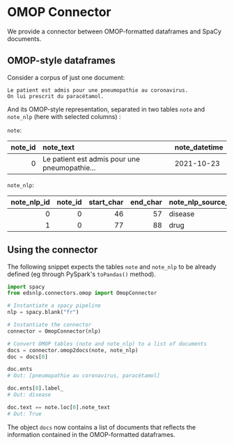 # OMOP Connector

We provide a connector between OMOP-formatted dataframes and SpaCy documents.

## OMOP-style dataframes

Consider a corpus of just one document:

```
Le patient est admis pour une pneumopathie au coronavirus.
On lui prescrit du paracétamol.
```

And its OMOP-style representation, separated in two tables `note` and `note_nlp` (here with selected columns) :

`note`:

| note_id | note_text                                     | note_datetime |
| ------: | :-------------------------------------------- | :------------ |
|       0 | Le patient est admis pour une pneumopathie... | 2021-10-23    |

`note_nlp`:

| note_nlp_id | note_id | start_char | end_char | note_nlp_source_value | lexical_variant |
| ----------: | ------: | ---------: | -------: | :-------------------- | :-------------- |
|           0 |       0 |         46 |       57 | disease               | coronavirus     |
|           1 |       0 |         77 |       88 | drug                  | paracétamol     |

## Using the connector

The following snippet expects the tables `note` and `note_nlp` to be already defined (eg through PySpark's `toPandas()` method).

```python
import spacy
from edsnlp.connectors.omop import OmopConnector

# Instantiate a spacy pipeline
nlp = spacy.blank("fr")

# Instantiate the connector
connector = OmopConnector(nlp)

# Convert OMOP tables (note and note_nlp) to a list of documents
docs = connector.omop2docs(note, note_nlp)
doc = docs[0]

doc.ents
# Out: [pneumopathie au coronavirus, paracétamol]

doc.ents[0].label_
# Out: disease

doc.text == note.loc[0].note_text
# Out: True
```

The object `docs` now contains a list of documents that reflects the information contained in the OMOP-formatted dataframes.

